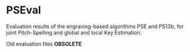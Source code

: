 # PSEval
Evaluation results of the engraving-based algorithms PSE and PS13b, for joint  Pitch-Spelling and global and local Key Estimation.

Old evaluation files **OBSOLETE**

